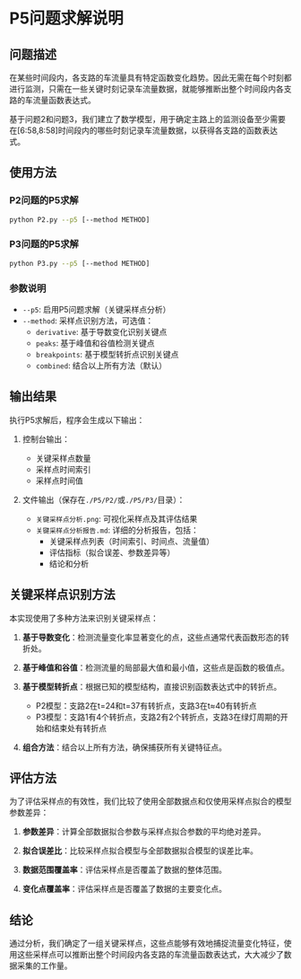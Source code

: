 # P5问题求解说明

## 问题描述

在某些时间段内，各支路的车流量具有特定函数变化趋势。因此无需在每个时刻都进行监测，只需在一些关键时刻记录车流量数据，就能够推断出整个时间段内各支路的车流量函数表达式。

基于问题2和问题3，我们建立了数学模型，用于确定主路上的监测设备至少需要在[6:58,8:58]时间段内的哪些时刻记录车流量数据，以获得各支路的函数表达式。

## 使用方法

### P2问题的P5求解

```bash
python P2.py --p5 [--method METHOD]
```

### P3问题的P5求解

```bash
python P3.py --p5 [--method METHOD]
```

### 参数说明

- `--p5`: 启用P5问题求解（关键采样点分析）
- `--method`: 采样点识别方法，可选值：
  - `derivative`: 基于导数变化识别关键点
  - `peaks`: 基于峰值和谷值检测关键点
  - `breakpoints`: 基于模型转折点识别关键点
  - `combined`: 结合以上所有方法（默认）

## 输出结果

执行P5求解后，程序会生成以下输出：

1. 控制台输出：
   - 关键采样点数量
   - 采样点时间索引
   - 采样点时间值

2. 文件输出（保存在`./P5/P2/`或`./P5/P3/`目录）：
   - `关键采样点分析.png`: 可视化采样点及其评估结果
   - `关键采样点分析报告.md`: 详细的分析报告，包括：
     - 关键采样点列表（时间索引、时间点、流量值）
     - 评估指标（拟合误差、参数差异等）
     - 结论和分析

## 关键采样点识别方法

本实现使用了多种方法来识别关键采样点：

1. **基于导数变化**：检测流量变化率显著变化的点，这些点通常代表函数形态的转折处。

2. **基于峰值和谷值**：检测流量的局部最大值和最小值，这些点是函数的极值点。

3. **基于模型转折点**：根据已知的模型结构，直接识别函数表达式中的转折点。
   - P2模型：支路2在t=24和t=37有转折点，支路3在t≈40有转折点
   - P3模型：支路1有4个转折点，支路2有2个转折点，支路3在绿灯周期的开始和结束处有转折点

4. **组合方法**：结合以上所有方法，确保捕获所有关键特征点。

## 评估方法

为了评估采样点的有效性，我们比较了使用全部数据点和仅使用采样点拟合的模型参数差异：

1. **参数差异**：计算全部数据拟合参数与采样点拟合参数的平均绝对差异。

2. **拟合误差比**：比较采样点拟合模型与全部数据拟合模型的误差比率。

3. **数据范围覆盖率**：评估采样点是否覆盖了数据的整体范围。

4. **变化点覆盖率**：评估采样点是否覆盖了数据的主要变化点。

## 结论

通过分析，我们确定了一组关键采样点，这些点能够有效地捕捉流量变化特征，使用这些采样点可以推断出整个时间段内各支路的车流量函数表达式，大大减少了数据采集的工作量。
